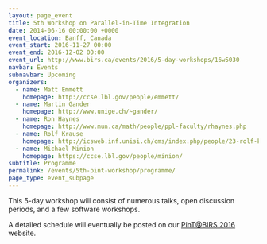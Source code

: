 ```yaml
---
layout: page_event
title: 5th Workshop on Parallel-in-Time Integration
date: 2014-06-16 00:00:00 +0000
event_location: Banff, Canada
event_start: 2016-11-27 00:00
event_end: 2016-12-02 00:00
event_url: http://www.birs.ca/events/2016/5-day-workshops/16w5030
navbar: Events
subnavbar: Upcoming
organizers:
  - name: Matt Emmett
    homepage: http://ccse.lbl.gov/people/emmett/
  - name: Martin Gander
    homepage: http://www.unige.ch/~gander/
  - name: Ron Haynes
    homepage: http://www.mun.ca/math/people/ppl-faculty/rhaynes.php
  - name: Rolf Krause
    homepage: http://icsweb.inf.unisi.ch/cms/index.php/people/23-rolf-krause.html
  - name: Michael Minion
    homepage: https://ccse.lbl.gov/people/minion/
subtitle: Programme
permalink: /events/5th-pint-workshop/programme/
page_type: event_subpage
---
```


This 5-day workshop will consist of numerous talks, open discussion
periods, and a few software workshops.

A detailed schedule will eventually be posted on our [PinT@BIRS
2016][PINT16BIRS] website.

[PINT16BIRS]: http://www.birs.ca/events/2016/5-day-workshops/16w5030
